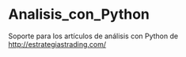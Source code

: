 # Analisis_con_Python
Soporte para los artículos de análisis con Python de http://estrategiastrading.com/
